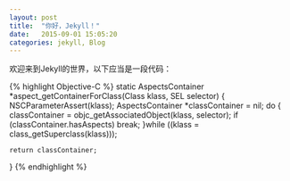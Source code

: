 ```yaml
---
layout: post
title:  "你好，Jekyll！"
date:   2015-09-01 15:05:20
categories: jekyll, Blog
---
```

欢迎来到Jekyll的世界，以下应当是一段代码：

{% highlight Objective-C %}
static AspectsContainer *aspect_getContainerForClass(Class klass, SEL selector) {
    NSCParameterAssert(klass);
    AspectsContainer *classContainer = nil;
    do {
        classContainer = objc_getAssociatedObject(klass, selector);
        if (classContainer.hasAspects) break;
    }while ((klass = class_getSuperclass(klass)));

    return classContainer;
}
{% endhighlight %}
